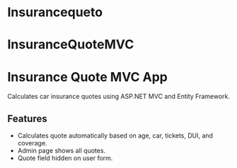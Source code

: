 # Insurancequeto
# InsuranceQuoteMVC
# Insurance Quote MVC App

Calculates car insurance quotes using ASP.NET MVC and Entity Framework.

## Features
- Calculates quote automatically based on age, car, tickets, DUI, and coverage.
- Admin page shows all quotes.
- Quote field hidden on user form.

